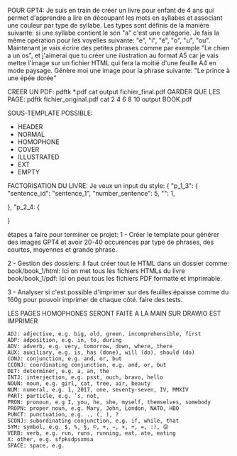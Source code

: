 POUR GPT4:
Je suis en train de créer un livre pour enfant de 4 ans qui permet d'apprendre a lire en découpant les mots en syllabes et associant une couleur par type de syllabe. Les types sont définis de la manière suivante: si une syllabe contient le son "a" c'est une catégorie. Je fais la même opération pour les voyelles suivante: "e", "i", "é", "o", "u", "ou". Maintenant je vais écrire des petites phrases comme par exemple "Le chien a un os", et j'aimerai que tu créer une ilustration au format A5 car je vais mettre l'image sur un fichier HTML qui fera la moitié d'une feuille A4 en mode paysage. Génère moi une image pour la phrase suivante: "Le prince à une épée dorée"


CREER UN PDF:
pdftk *.pdf cat output fichier_final.pdf
GARDER QUE LES PAGE:
pdftk fichier_original.pdf cat 2 4 6 8 10 output BOOK.pdf



SOUS-TEMPLATE POSSIBLE:
- HEADER
- NORMAL
- HOMOPHONE
- COVER
- ILLUSTRATED
- EXT
- EMPTY



FACTORISATION DU LIVRE:
Je veux un input du style:
{
  "p_1_3": {
    "sentence_id": "sentence_1",
    "number_sentence": 5,
    "": 1,


  },
  "p_2_4: {

}




























étapes a faire pour terminer ce projet:
1 - Créer le template pour générer des images GPT4 et avoir 20-40 occurences par type de phrases, des courtes, moyennes et grande phrase.

2 - Gestion des dossiers: il faut créer tout le HTML dans un dossier comme:
  book/book_1/html: Ici on met tous les fichiers HTMLs du livre
  book/book_1/pdf: Ici on peut tous les fichiers PDF formatté et imprimable.

3 - Analyser si c'est possible d'imprimer sur des feuilles épaisse comme du 160g pour pouvoir imprimer de chaque côté. faire des tests.

  LES PAGES HOMOPHONES SERONT FAITE A LA MAIN SUR DRAWIO EST IMPRIMER



    ADJ: adjective, e.g. big, old, green, incomprehensible, first
    ADP: adposition, e.g. in, to, during
    ADV: adverb, e.g. very, tomorrow, down, where, there
    AUX: auxiliary, e.g. is, has (done), will (do), should (do)
    CONJ: conjunction, e.g. and, or, but
    CCONJ: coordinating conjunction, e.g. and, or, but
    DET: determiner, e.g. a, an, the
    INTJ: interjection, e.g. psst, ouch, bravo, hello
    NOUN: noun, e.g. girl, cat, tree, air, beauty
    NUM: numeral, e.g. 1, 2017, one, seventy-seven, IV, MMXIV
    PART: particle, e.g. ’s, not,
    PRON: pronoun, e.g I, you, he, she, myself, themselves, somebody
    PROPN: proper noun, e.g. Mary, John, London, NATO, HBO
    PUNCT: punctuation, e.g. ., (, ), ?
    SCONJ: subordinating conjunction, e.g. if, while, that
    SYM: symbol, e.g. $, %, §, ©, +, −, ×, ÷, =, :), 😝
    VERB: verb, e.g. run, runs, running, eat, ate, eating
    X: other, e.g. sfpksdpsxmsa
    SPACE: space, e.g.

